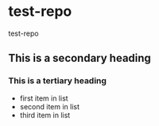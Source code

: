 # test-repo
test-repo
## This is a secondary heading
### This is a tertiary heading
* first item in list
* second item in list
* third item in list
